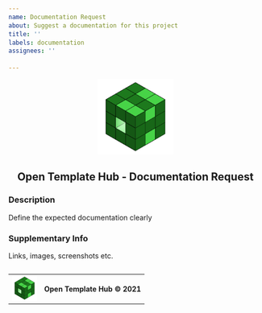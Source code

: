 ```yaml
---
name: Documentation Request
about: Suggest a documentation for this project
title: ''
labels: documentation
assignees: ''

---
```


<p align="center"><a href="https://opentemplatehub.com"><img src="https://raw.githubusercontent.com/open-template-hub/open-template-hub.github.io/master/assets/logo/brand-logo.png" alt="Logo" width=150></a></p>
<h2 align="center">Open Template Hub - Documentation Request</h2>

### Description

Define the expected documentation clearly

### Supplementary Info

Links, images, screenshots etc.




<table align="right"><tr><td><a href="https://opentemplatehub.com"><img src="https://raw.githubusercontent.com/open-template-hub/open-template-hub.github.io/master/assets/logo/brand-logo.png" width="50px" alt="oth"/></a></td><td><b>Open Template Hub © 2021</b></td></tr></table>
